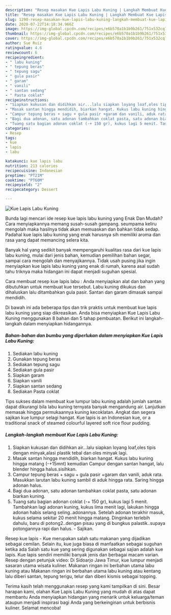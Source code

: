 ```yaml
---
description: "Resep masakan Kue Lapis Labu Kuning | Langkah Membuat Kue Lapis Labu Kuning Yang Bisa Manjain Lidah"
title: "Resep masakan Kue Lapis Labu Kuning | Langkah Membuat Kue Lapis Labu Kuning Yang Bisa Manjain Lidah"
slug: 1290-resep-masakan-kue-lapis-labu-kuning-langkah-membuat-kue-lapis-labu-kuning-yang-bisa-manjain-lidah
date: 2020-07-22T14:18:34.966Z
image: https://img-global.cpcdn.com/recipes/e6b570a1b1b9b261/751x532cq70/kue-lapis-labu-kuning-foto-resep-utama.jpg
thumbnail: https://img-global.cpcdn.com/recipes/e6b570a1b1b9b261/751x532cq70/kue-lapis-labu-kuning-foto-resep-utama.jpg
cover: https://img-global.cpcdn.com/recipes/e6b570a1b1b9b261/751x532cq70/kue-lapis-labu-kuning-foto-resep-utama.jpg
author: Sue Ruiz
ratingvalue: 4.6
reviewcount: 6
recipeingredient:
- " labu kuning"
- " tepung beras"
- " tepung sagu"
- " gula pasir"
- " garam"
- " vanili"
- " santan sedang"
- " Pasta coklat"
recipeinstructions:
- "Siapkan kukusan dan didihkan air...lalu siapkan loyang loaf,oles tipis dengan minyak,alasi plastik tebal dan oles minyak lagi."
- "Masak santan hingga mendidih, biarkan hangat. Kukus labu kuning hingga matang (-+15mnt) kemudian Campur dengan santan hangat, lalu blender hingga halus.sisihkan."
- "Campur tepung beras + sagu + gula pasir +garam dan vanili, aduk rata. Masukkan larutan labu kuning sambil di aduk hingga rata. Saring hingga adonan halus."
- "Bagi dua adonan, satu adonan tambahkan coklat pasta, satu adonan biarkan kuning."
- "Tuang satu bagian adonan coklat (-+ 150 gr), kukus lagi 5 menit. Tambahkan lagi adonan kuning, kukus lima menit lagi, lakukan hingga adonan habis selang seling..adonannya. Setelah adonan terakhir masuk, kukus selama sekitar 20 menit hingga matang. Dinginkan terlebih dahulu, baru di potong2..dengan pisau yang di bungkus palastik..supaya potongannya rapi dan halus. Sajikan."
categories:
- Resep
tags:
- kue
- lapis
- labu

katakunci: kue lapis labu 
nutrition: 213 calories
recipecuisine: Indonesian
preptime: "PT21M"
cooktime: "PT60M"
recipeyield: "2"
recipecategory: Dessert

---
```



![Kue Lapis Labu Kuning](https://img-global.cpcdn.com/recipes/e6b570a1b1b9b261/751x532cq70/kue-lapis-labu-kuning-foto-resep-utama.jpg)

Bunda lagi mencari ide resep kue lapis labu kuning yang Enak Dan Mudah? Cara menyiapkannya memang susah-susah gampang. seumpama keliru mengolah maka hasilnya tidak akan memuaskan dan bahkan tidak sedap. Padahal kue lapis labu kuning yang enak harusnya sih memiliki aroma dan rasa yang dapat memancing selera kita.

Banyak hal yang sedikit banyak mempengaruhi kualitas rasa dari kue lapis labu kuning, mulai dari jenis bahan, kemudian pemilihan bahan segar, sampai cara mengolah dan menyajikannya. Tidak usah pusing jika ingin menyiapkan kue lapis labu kuning yang enak di rumah, karena asal sudah tahu triknya maka hidangan ini dapat menjadi suguhan spesial.

Cara membuat resep kue lapis labu : Anda menyiapkan alat dan bahan yang dibutuhkan untuk membuat kue tersebut. Labu kuning dikukus dan dihaluskan lalu ditambahkan gula pasir. Santan dan garam dimasak sampai mendidih.


Di bawah ini ada beberapa tips dan trik praktis untuk membuat kue lapis labu kuning yang siap dikreasikan. Anda bisa menyiapkan Kue Lapis Labu Kuning menggunakan 8 bahan dan 5 tahap pembuatan. Berikut ini langkah-langkah dalam menyiapkan hidangannya.

<!--inarticleads1-->

##### Bahan-bahan dan bumbu yang diperlukan dalam menyiapkan Kue Lapis Labu Kuning:

1. Sediakan  labu kuning
1. Gunakan  tepung beras
1. Sediakan  tepung sagu
1. Sediakan  gula pasir
1. Siapkan  garam
1. Siapkan  vanili
1. Siapkan  santan sedang
1. Sediakan  Pasta coklat


Tips sukses dalam membuat kue lumpur labu kuning adalah jumlah santan dapat dikurangi bila labu kuning ternyata banyak mengandung air. Lanjutkan memasak hingga permukaannya kuning kecoklatan. Angkat dan segera sajikan kue lumpur selagi hangat. Kue lapis is an Indonesian kue, or a traditional snack of steamed colourful layered soft rice flour pudding. 

<!--inarticleads2-->

##### Langkah-langkah membuat Kue Lapis Labu Kuning:

1. Siapkan kukusan dan didihkan air...lalu siapkan loyang loaf,oles tipis dengan minyak,alasi plastik tebal dan oles minyak lagi.
1. Masak santan hingga mendidih, biarkan hangat. Kukus labu kuning hingga matang (-+15mnt) kemudian Campur dengan santan hangat, lalu blender hingga halus.sisihkan.
1. Campur tepung beras + sagu + gula pasir +garam dan vanili, aduk rata. Masukkan larutan labu kuning sambil di aduk hingga rata. Saring hingga adonan halus.
1. Bagi dua adonan, satu adonan tambahkan coklat pasta, satu adonan biarkan kuning.
1. Tuang satu bagian adonan coklat (-+ 150 gr), kukus lagi 5 menit. Tambahkan lagi adonan kuning, kukus lima menit lagi, lakukan hingga adonan habis selang seling..adonannya. Setelah adonan terakhir masuk, kukus selama sekitar 20 menit hingga matang. Dinginkan terlebih dahulu, baru di potong2..dengan pisau yang di bungkus palastik..supaya potongannya rapi dan halus. - Sajikan.


Resep kue lapis - Kue merupakan salah satu makanan yang dijadikan sebagai cemilan. Selain itu, kue juga biasa di manfaatkan sebagai suguhan ketika ada Salah satu kue yang sering digunakan sebagai sajian adalah kue lapis. Kue lapis sendiri memiliki banyak jenis dan berbagai macam varian. Resep dengan petunjuk video: Di Sidoarjo Jawa Timur, kue lumpur menjadi sasaran utama wisata kuliner. Makanan ringan ini berbahan utama labu kuning atau Makanan ringan ini berbahan utama labu kuning atau kentang lalu diberi santan, tepung terigu, telur dan diberi kismis sebagai topping. 

Terima kasih telah menggunakan resep yang kami tampilkan di sini. Besar harapan kami, olahan Kue Lapis Labu Kuning yang mudah di atas dapat membantu Anda menyiapkan hidangan yang menarik untuk keluarga/teman ataupun menjadi inspirasi bagi Anda yang berkeinginan untuk berbisnis kuliner. Selamat mencoba!
